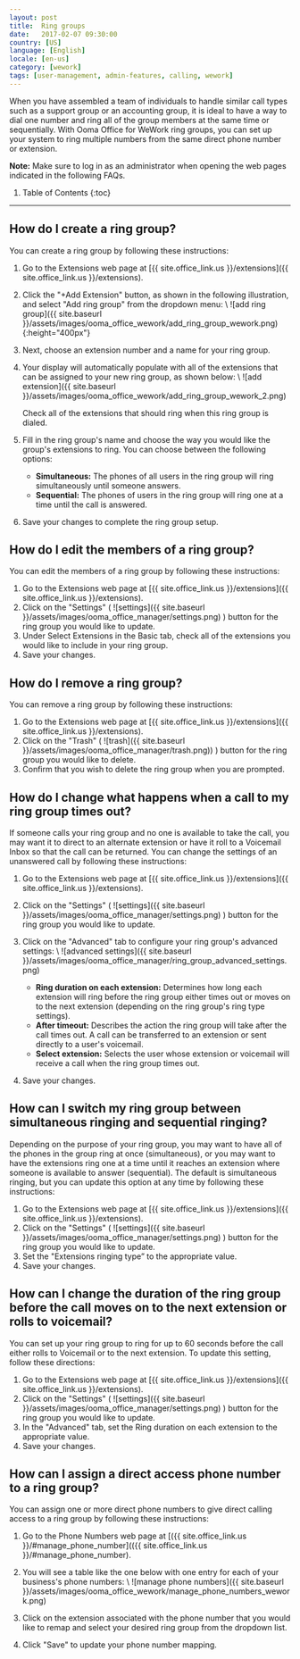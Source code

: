 ```yaml
---
layout: post
title:  Ring groups
date:   2017-02-07 09:30:00
country: [US]
language: [English]
locale: [en-us]
category: [wework]
tags: [user-management, admin-features, calling, wework]
---
```


When you have assembled a team of individuals to handle similar call types such as a support group or an accounting group, it is ideal to have a way to dial one number and ring all of the group members at the same time or sequentially. With Ooma Office for WeWork ring groups, you can set up your system to ring multiple numbers from the same direct phone number or extension.

**Note:** Make sure to log in as an administrator when opening the web pages indicated in the following FAQs.

1. Table of Contents
{:toc}
* * *

## How do I create a ring group?

You can create a ring group by following these instructions:

1. Go to the Extensions web page at [{{ site.office_link.us }}/extensions]({{ site.office_link.us }}/extensions).
2. Click the "+Add Extension" button, as shown in the following illustration, and select "Add ring group" from the dropdown menu: \\
   ![add ring group]({{ site.baseurl }}/assets/images/ooma_office_wework/add_ring_group_wework.png){:height="400px"}

3. Next, choose an extension number and a name for your ring group.
4. Your display will automatically populate with all of the extensions that can be assigned to your new ring group, as shown below: \\
   ![add extension]({{ site.baseurl }}/assets/images/ooma_office_wework/add_ring_group_wework_2.png)

   Check all of the extensions that should ring when this ring group is dialed.
5. Fill in the ring group's name and choose the way you would like the group's extensions to ring. You can choose between the following options:
   * **Simultaneous:** The phones of all users in the ring group will ring simultaneously until someone answers.
   * **Sequential:** The phones of users in the ring group will ring one at a time until the call is answered.
6. Save your changes to complete the ring group setup.

## How do I edit the members of a ring group?

You can edit the members of a ring group by following these instructions:

1. Go to the Extensions web page at [{{ site.office_link.us }}/extensions]({{ site.office_link.us }}/extensions).
2. Click on the "Settings" ( ![settings]({{ site.baseurl }}/assets/images/ooma_office_manager/settings.png) ) button for the ring group you would like to update.
3. Under Select Extensions in the Basic tab, check all of the extensions you would like to include in your ring group.
4. Save your changes.

## How do I remove a ring group?

You can remove a ring group by following these instructions:

1. Go to the Extensions web page at [{{ site.office_link.us }}/extensions]({{ site.office_link.us }}/extensions).
2. Click on the "Trash" ( ![trash]({{ site.baseurl }}/assets/images/ooma_office_manager/trash.png)) ) button for the ring group you would like to delete.
3. Confirm that you wish to delete the ring group when you are prompted.

## How do I change what happens when a call to my ring group times out?

If someone calls your ring group and no one is available to take the call, you may want it to direct to an alternate extension or have it roll to a Voicemail Inbox so that the call can be returned. You can change the settings of an unanswered call by following these instructions:

1. Go to the Extensions web page at [{{ site.office_link.us }}/extensions]({{ site.office_link.us }}/extensions).
2. Click on the "Settings" ( ![settings]({{ site.baseurl }}/assets/images/ooma_office_manager/settings.png) ) button for the ring group you would like to update.
3. Click on the "Advanced" tab to configure your ring group's advanced settings: \\
   ![advanced settings]({{ site.baseurl }}/assets/images/ooma_office_manager/ring_group_advanced_settings.png)

   * **Ring duration on each extension:** Determines how long each extension will ring before the ring group either times out or moves on to the next extension (depending on the ring group's ring type settings).
   * **After timeout:** Describes the action the ring group will take after the call times out. A call can be transferred to an extension or sent directly to a user's voicemail.
   * **Select extension:** Selects the user whose extension or voicemail will receive a call when the ring group times out.
4. Save your changes.

## How can I switch my ring group between simultaneous ringing and sequential ringing?

Depending on the purpose of your ring group, you may want to have all of the phones in the group ring at once (simultaneous), or you may want to have the extensions ring one at a time until it reaches an extension where someone is available to answer (sequential). The default is simultaneous ringing, but you can update this option at any time by following these instructions:

1. Go to the Extensions web page at [{{ site.office_link.us }}/extensions]({{ site.office_link.us }}/extensions).
2. Click on the "Settings" ( ![settings]({{ site.baseurl }}/assets/images/ooma_office_manager/settings.png) ) button for the ring group you would like to update.
3. Set the "Extensions ringing type” to the appropriate value.
4. Save your changes.

## How can I change the duration of the ring group before the call moves on to the next extension or rolls to voicemail?

You can set up your ring group to ring for up to 60 seconds before the call either rolls to Voicemail or to the next extension. To update this setting, follow these directions:

1. Go to the Extensions web page at [{{ site.office_link.us }}/extensions]({{ site.office_link.us }}/extensions).
2. Click on the "Settings" ( ![settings]({{ site.baseurl }}/assets/images/ooma_office_manager/settings.png) ) button for the ring group you would like to update.
3. In the "Advanced" tab, set the Ring duration on each extension to the appropriate value.
4. Save your changes.

## How can I assign a direct access phone number to a ring group?

You can assign one or more direct phone numbers to give direct calling access to a ring group by following these instructions:

1. Go to the Phone Numbers web page at [({{ site.office_link.us }}/#manage_phone_number](({{ site.office_link.us }}/#manage_phone_number). 
2. You will see a table like the one below with one entry for each of your business's phone numbers: \\
   ![manage phone numbers]({{ site.baseurl }}/assets/images/ooma_office_wework/manage_phone_numbers_wework.png)

3. Click on the extension associated with the phone number that you would like to remap and select your desired ring group from the dropdown list.
4. Click "Save" to update your phone number mapping.